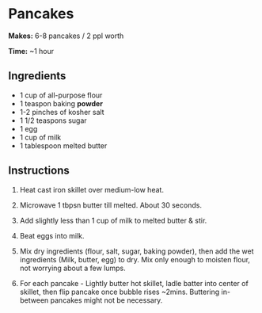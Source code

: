 # Pancakes

**Makes:** 6-8 pancakes / 2 ppl worth

**Time:** ~1 hour


## Ingredients

* 1 cup of all-purpose flour
* 1 teaspon baking **powder**
* 1-2 pinches of kosher salt
* 1 1/2 teaspons sugar
* 1 egg
* 1 cup of milk
* 1 tablespoon melted butter

## Instructions

1. Heat cast iron skillet over medium-low heat. 

2. Microwave 1 tbpsn butter till melted. About 30 seconds.

3. Add slightly less than 1 cup of milk to melted butter & stir.

3. Beat eggs into milk.

4. Mix dry ingredients (flour, salt, sugar, baking powder), then add the wet ingredients (Milk, butter, egg) to dry. Mix only enough to moisten flour, not worrying about a few lumps.

5. For each pancake - Lightly butter hot skillet, ladle batter into center of skillet, then flip pancake once bubble rises ~2mins. Buttering in-between pancakes might not be necessary.
